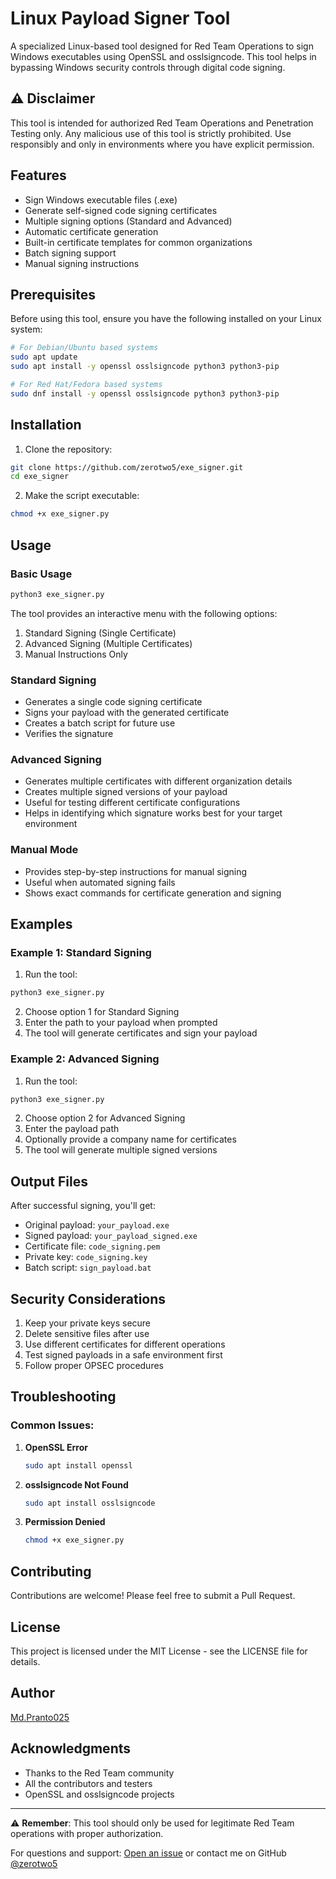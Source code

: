 # Linux Payload Signer Tool

A specialized Linux-based tool designed for Red Team Operations to sign Windows executables using OpenSSL and osslsigncode. This tool helps in bypassing Windows security controls through digital code signing.

## ⚠️ Disclaimer

This tool is intended for authorized Red Team Operations and Penetration Testing only. Any malicious use of this tool is strictly prohibited. Use responsibly and only in environments where you have explicit permission.

## Features

- Sign Windows executable files (.exe)
- Generate self-signed code signing certificates
- Multiple signing options (Standard and Advanced)
- Automatic certificate generation
- Built-in certificate templates for common organizations
- Batch signing support
- Manual signing instructions

## Prerequisites

Before using this tool, ensure you have the following installed on your Linux system:

```bash
# For Debian/Ubuntu based systems
sudo apt update
sudo apt install -y openssl osslsigncode python3 python3-pip

# For Red Hat/Fedora based systems
sudo dnf install -y openssl osslsigncode python3 python3-pip
```

## Installation

1. Clone the repository:
```bash
git clone https://github.com/zerotwo5/exe_signer.git
cd exe_signer
```

2. Make the script executable:
```bash
chmod +x exe_signer.py
```

## Usage

### Basic Usage
```bash
python3 exe_signer.py
```

The tool provides an interactive menu with the following options:

1. Standard Signing (Single Certificate)
2. Advanced Signing (Multiple Certificates)
3. Manual Instructions Only

### Standard Signing
- Generates a single code signing certificate
- Signs your payload with the generated certificate
- Creates a batch script for future use
- Verifies the signature

### Advanced Signing
- Generates multiple certificates with different organization details
- Creates multiple signed versions of your payload
- Useful for testing different certificate configurations
- Helps in identifying which signature works best for your target environment

### Manual Mode
- Provides step-by-step instructions for manual signing
- Useful when automated signing fails
- Shows exact commands for certificate generation and signing

## Examples

### Example 1: Standard Signing
1. Run the tool:
```bash
python3 exe_signer.py
```
2. Choose option 1 for Standard Signing
3. Enter the path to your payload when prompted
4. The tool will generate certificates and sign your payload

### Example 2: Advanced Signing
1. Run the tool:
```bash
python3 exe_signer.py
```
2. Choose option 2 for Advanced Signing
3. Enter the payload path
4. Optionally provide a company name for certificates
5. The tool will generate multiple signed versions

## Output Files

After successful signing, you'll get:
- Original payload: `your_payload.exe`
- Signed payload: `your_payload_signed.exe`
- Certificate file: `code_signing.pem`
- Private key: `code_signing.key`
- Batch script: `sign_payload.bat`

## Security Considerations

1. Keep your private keys secure
2. Delete sensitive files after use
3. Use different certificates for different operations
4. Test signed payloads in a safe environment first
5. Follow proper OPSEC procedures

## Troubleshooting

### Common Issues:

1. **OpenSSL Error**
   ```bash
   sudo apt install openssl
   ```

2. **osslsigncode Not Found**
   ```bash
   sudo apt install osslsigncode
   ```

3. **Permission Denied**
   ```bash
   chmod +x exe_signer.py
   ```

## Contributing

Contributions are welcome! Please feel free to submit a Pull Request.

## License

This project is licensed under the MIT License - see the LICENSE file for details.

## Author

[Md.Pranto025](https://github.com/zerotwo5)

## Acknowledgments

- Thanks to the Red Team community
- All the contributors and testers
- OpenSSL and osslsigncode projects

---

⚠️ **Remember**: This tool should only be used for legitimate Red Team operations with proper authorization.


For questions and support: [Open an issue](https://github.com/zerotwo5/linux-payload-signer/issues) or contact me on GitHub [@zerotwo5](https://github.com/zerotwo5)
